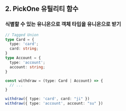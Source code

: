 ## 2. PickOne 유틸리티 함수

### 식별할 수 있는 유니온으로 객체 타입을 유니온으로 받기

```typescript
// Tagged Union
type Card = {
  type: 'card';
  card: string;
}
type Account = {
  type: 'account';
  account: string;
}

const withdraw = (type: Card | Account) => {
  // ...
}

withdraw({ type: 'card', card: "ji" })
withdraw({ type: 'account', account: "su" })
```
